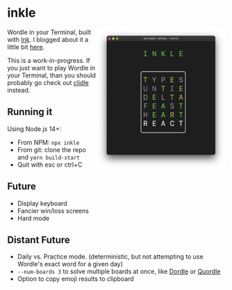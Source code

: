 # inkle

<img src="inkle.png" width="300" align="right" />

Wordle in your Terminal, built with [Ink](https://github.com/vadimdemedes/ink). I blogged about it a little bit [here](https://spin.atomicobject.com/2022/04/21/terminal-wordle-react-ink/).

This is a work-in-progress. If you just want to play Wordle in your Terminal,
than you should probably go check out
[clidle](https://github.com/ajeetdsouza/clidle) instead.

## Running it

Using Node.js 14+:

- From NPM: `npx inkle`
- From git: clone the repo and `yarn build-start`
- Quit with esc or ctrl+C

## Future

- Display keyboard
- Fancier win/loss screens
- Hard mode

## Distant Future

- Daily vs. Practice mode. (deterministic, but not attempting to use Wordle's
  exact word for a given day)
- `--num-boards 3` to solve multiple boards at once, like
  [Dordle](https://zaratustra.itch.io/dordle) or
  [Quordle](https://www.quordle.com/#/)
- Option to copy emoji results to clipboard
